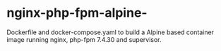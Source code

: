 # nginx-php-fpm-alpine-
Dockerfile and docker-compose.yaml to build a Alpine based container image running nginx, php-fpm 7.4.30 and supervisor.
